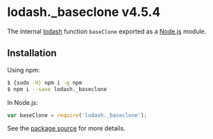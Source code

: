 # lodash._baseclone v4.5.4

The internal [lodash](https://lodash.com/) function `baseClone` exported as a [Node.js](https://nodejs.org/) module.

## Installation

Using npm:
```bash
$ {sudo -H} npm i -g npm
$ npm i --save lodash._baseclone
```

In Node.js:
```js
var baseClone = require('lodash._baseclone');
```

See the [package source](https://github.com/lodash/lodash/blob/4.5.4-npm-packages/lodash._baseclone) for more details.
